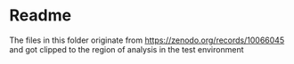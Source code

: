 # Readme

The files in this folder originate from https://zenodo.org/records/10066045 and got clipped to the region of analysis in the test environment
